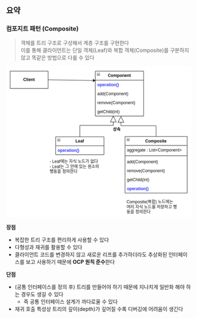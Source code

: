 ## 요약
### 컴포지트 패턴 (Composite)
> 객체를 트리 구조로 구성해서 계층 구조를 구현한다 <br/>
> 이를 통해 클라이언트는 단일 객체(Leaf)와 복합 객체(Composite)를 구분하지 않고 똑같은 방법으로 다룰 수 있다

<img src="https://github.com/ljw1126/user-content/blob/master/head-first-design-pattern/composite/composite-uml.png?raw=true">

**장점**
- 복잡한 트리 구조를 편리하게 사용할 수 있다
- 다형성과 재귀를 활용할 수 있다
- 클라이언트 코드를 변경하지 않고 새로운 리프를 추가하더라도 추상화된 인터페이스를 보고 사용하기 때문에 **OCP 원칙 준수**한다

**단점**
- (공통 인터페이스를 정의 후) 트리를 만들어야 하기 때문에 지나치게 일반화 해야 하는 경우도 생길 수 있다
  - 즉 공통 인터페이스 설계가 까다로울 수 있다
- 재귀 호출 특성상 트리의 깊이(depth)가 깊어질 수록 디버깅에 어려움이 생긴다